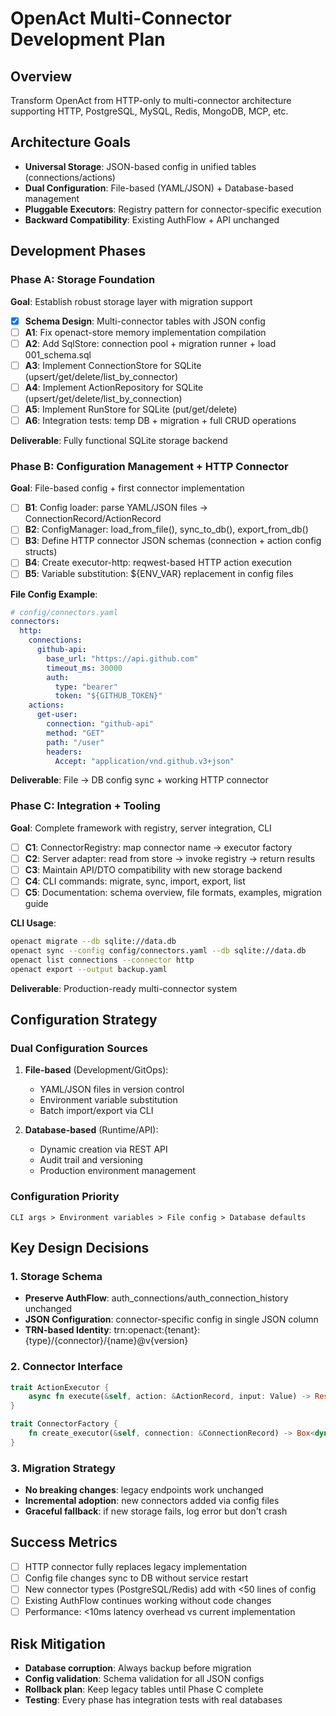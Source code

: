 # OpenAct Multi-Connector Development Plan

## Overview
Transform OpenAct from HTTP-only to multi-connector architecture supporting HTTP, PostgreSQL, MySQL, Redis, MongoDB, MCP, etc.

## Architecture Goals
- **Universal Storage**: JSON-based config in unified tables (connections/actions)
- **Dual Configuration**: File-based (YAML/JSON) + Database-based management
- **Pluggable Executors**: Registry pattern for connector-specific execution
- **Backward Compatibility**: Existing AuthFlow + API unchanged

## Development Phases

### Phase A: Storage Foundation
**Goal**: Establish robust storage layer with migration support

- [x] **Schema Design**: Multi-connector tables with JSON config
- [ ] **A1**: Fix openact-store memory implementation compilation
- [ ] **A2**: Add SqlStore: connection pool + migration runner + load 001_schema.sql
- [ ] **A3**: Implement ConnectionStore for SQLite (upsert/get/delete/list_by_connector)
- [ ] **A4**: Implement ActionRepository for SQLite (upsert/get/delete/list_by_connection)
- [ ] **A5**: Implement RunStore for SQLite (put/get/delete)
- [ ] **A6**: Integration tests: temp DB + migration + full CRUD operations

**Deliverable**: Fully functional SQLite storage backend

### Phase B: Configuration Management + HTTP Connector
**Goal**: File-based config + first connector implementation

- [ ] **B1**: Config loader: parse YAML/JSON files → ConnectionRecord/ActionRecord
- [ ] **B2**: ConfigManager: load_from_file(), sync_to_db(), export_from_db()
- [ ] **B3**: Define HTTP connector JSON schemas (connection + action config structs)
- [ ] **B4**: Create executor-http: reqwest-based HTTP action execution
- [ ] **B5**: Variable substitution: ${ENV_VAR} replacement in config files

**File Config Example**:
```yaml
# config/connectors.yaml
connectors:
  http:
    connections:
      github-api:
        base_url: "https://api.github.com"
        timeout_ms: 30000
        auth:
          type: "bearer"
          token: "${GITHUB_TOKEN}"
    actions:
      get-user:
        connection: "github-api"
        method: "GET"
        path: "/user"
        headers:
          Accept: "application/vnd.github.v3+json"
```

**Deliverable**: File → DB config sync + working HTTP connector

### Phase C: Integration + Tooling
**Goal**: Complete framework with registry, server integration, CLI

- [ ] **C1**: ConnectorRegistry: map connector name → executor factory
- [ ] **C2**: Server adapter: read from store → invoke registry → return results
- [ ] **C3**: Maintain API/DTO compatibility with new storage backend
- [ ] **C4**: CLI commands: migrate, sync, import, export, list
- [ ] **C5**: Documentation: schema overview, file formats, examples, migration guide

**CLI Usage**:
```bash
openact migrate --db sqlite://data.db
openact sync --config config/connectors.yaml --db sqlite://data.db  
openact list connections --connector http
openact export --output backup.yaml
```

**Deliverable**: Production-ready multi-connector system

## Configuration Strategy

### Dual Configuration Sources
1. **File-based** (Development/GitOps):
   - YAML/JSON files in version control
   - Environment variable substitution
   - Batch import/export via CLI

2. **Database-based** (Runtime/API):
   - Dynamic creation via REST API
   - Audit trail and versioning
   - Production environment management

### Configuration Priority
```
CLI args > Environment variables > File config > Database defaults
```

## Key Design Decisions

### 1. Storage Schema
- **Preserve AuthFlow**: auth_connections/auth_connection_history unchanged
- **JSON Configuration**: connector-specific config in single JSON column
- **TRN-based Identity**: trn:openact:{tenant}:{type}/{connector}/{name}@v{version}

### 2. Connector Interface
```rust
trait ActionExecutor {
    async fn execute(&self, action: &ActionRecord, input: Value) -> Result<Value>;
}

trait ConnectorFactory {
    fn create_executor(&self, connection: &ConnectionRecord) -> Box<dyn ActionExecutor>;
}
```

### 3. Migration Strategy
- **No breaking changes**: legacy endpoints work unchanged
- **Incremental adoption**: new connectors added via config files
- **Graceful fallback**: if new storage fails, log error but don't crash

## Success Metrics
- [ ] HTTP connector fully replaces legacy implementation
- [ ] Config file changes sync to DB without service restart
- [ ] New connector types (PostgreSQL/Redis) add with <50 lines of config
- [ ] Existing AuthFlow continues working without code changes
- [ ] Performance: <10ms latency overhead vs current implementation

## Risk Mitigation
- **Database corruption**: Always backup before migration
- **Config validation**: Schema validation for all JSON configs
- **Rollback plan**: Keep legacy tables until Phase C complete
- **Testing**: Every phase has integration tests with real databases
